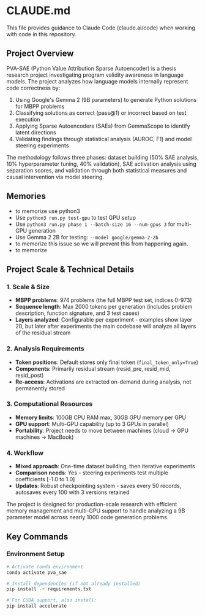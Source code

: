 # CLAUDE.md

This file provides guidance to Claude Code (claude.ai/code) when working with code in this repository.

## Project Overview

PVA-SAE (Python Value Attribution Sparse Autoencoder) is a thesis research project investigating program validity awareness in language models. The project analyzes how language models internally represent code correctness by:

1. Using Google's Gemma 2 (9B parameters) to generate Python solutions for MBPP problems
2. Classifying solutions as correct (pass@1) or incorrect based on test execution
3. Applying Sparse Autoencoders (SAEs) from GemmaScope to identify latent directions
4. Validating findings through statistical analysis (AUROC, F1) and model steering experiments

The methodology follows three phases: dataset building (50% SAE analysis, 10% hyperparameter tuning, 40% validation), SAE activation analysis using separation scores, and validation through both statistical measures and causal intervention via model steering.

## Memories
- to memorize use python3
- Use `python3 run.py test-gpu` to test GPU setup
- Use `python3 run.py phase 1 --batch-size 16 --num-gpus 3` for multi-GPU generation
- Use Gemma 2 2B for testing: `--model google/gemma-2-2b`
- to memorize this issue so we will prevent this from happening again.
- to memorize

## Project Scale & Technical Details

### 1. Scale & Size
- **MBPP problems**: 974 problems (the full MBPP test set, indices 0-973)
- **Sequence length**: Max 2000 tokens per generation (includes problem description, function signature, and 3 test cases)
- **Layers analyzed**: Configurable per experiment - examples show layer 20, but later after experiments the main codebase will analyze all layers of the residual stream

### 2. Analysis Requirements
- **Token positions**: Default stores only final token (`final_token_only=True`)
- **Components**: Primarily residual stream (resid_pre, resid_mid, resid_post)
- **Re-access**: Activations are extracted on-demand during analysis, not permanently stored

### 3. Computational Resources
- **Memory limits**: 100GB CPU RAM max, 30GB GPU memory per GPU
- **GPU support**: Multi-GPU capability (up to 3 GPUs in parallel)
- **Portability**: Project needs to move between machines (cloud → GPU machines → MacBook)

### 4. Workflow
- **Mixed approach**: One-time dataset building, then iterative experiments
- **Comparison needs**: Yes - steering experiments test multiple coefficients [-1.0 to 1.0]
- **Updates**: Robust checkpointing system - saves every 50 records, autosaves every 100 with 3 versions retained

The project is designed for production-scale research with efficient memory management and multi-GPU support to handle analyzing a 9B parameter model across nearly 1000 code generation problems.

## Key Commands

### Environment Setup
```bash
# Activate conda environment
conda activate pva_sae

# Install dependencies (if not already installed)
pip install -r requirements.txt

# For CUDA support, also install:
pip install accelerate
```
